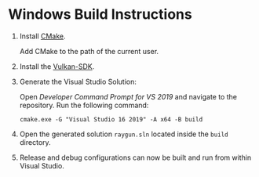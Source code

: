 # Windows Build Instructions

1. Install [CMake](https://cmake.org/).

   Add CMake to the path of the current user.

2. Install the [Vulkan-SDK](https://www.lunarg.com/vulkan-sdk/).

3. Generate the Visual Studio Solution:

   Open *Developer Command Prompt for VS 2019* and navigate to the repository.
   Run the following command:

       cmake.exe -G "Visual Studio 16 2019" -A x64 -B build

4. Open the generated solution `raygun.sln` located inside the `build` directory.

5. Release and debug configurations can now be built and run from within Visual Studio.
